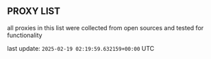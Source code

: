## PROXY LIST

all proxies in this list were collected from open sources and tested for functionality

last update: `2025-02-19 02:19:59.632159+00:00` UTC